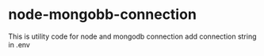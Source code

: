# node-mongobb-connection
This is utility code for node and mongodb connection
add connection string in .env
